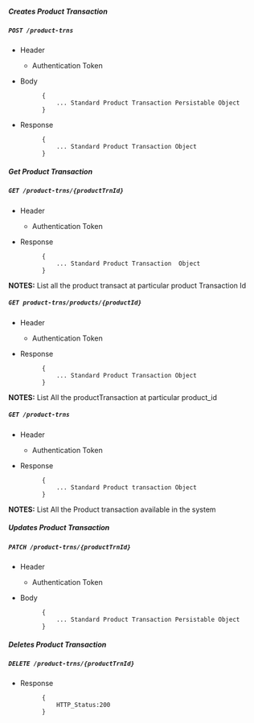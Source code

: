 ##### Creates Product Transaction

##### `POST /product-trns`
+ Header
	- Authentication Token


+ Body

            {
                ... Standard Product Transaction Persistable Object
            }
            
+ Response

            {
                ... Standard Product Transaction Object
            }
    

##### Get Product Transaction           
            
##### `GET /product-trns/{productTrnId}`
+ Header 
	- Authentication Token

+ Response

			{
				... Standard Product Transaction  Object
			}

**NOTES:** List all the product transact at particular product Transaction Id

##### `GET product-trns/products/{productId}`
+ Header
	- Authentication Token

+ Response

            {
                ... Standard Product Transaction Object
            }
            
**NOTES:** List All the productTransaction at particular product_id

##### `GET /product-trns`
+ Header
	- Authentication Token

+ Response

            {
                ... Standard Product transaction Object
            }
            
**NOTES:** List All the Product transaction available in the system



##### Updates Product Transaction    
       
##### `PATCH /product-trns/{productTrnId}`
+ Header
	- Authentication Token

+ Body

            {
                ... Standard Product Transaction Persistable Object
            }
            
            
##### Deletes  Product Transaction    
       
##### `DELETE /product-trns/{productTrnId}`
+ Response

			{
				HTTP_Status:200
			}